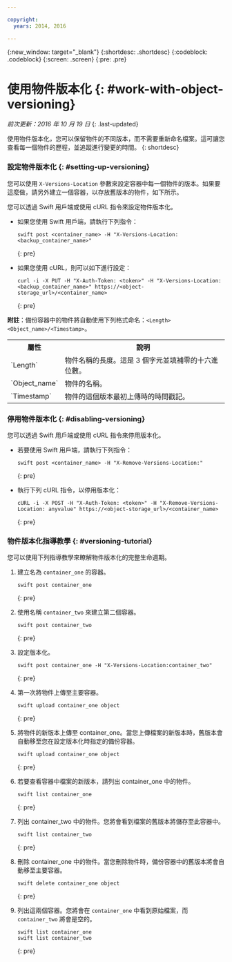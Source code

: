 ```yaml
---

copyright:
  years: 2014, 2016

---
```

{:new_window: target="_blank"}
{:shortdesc: .shortdesc}
{:codeblock: .codeblock}
{:screen: .screen}
{:pre: .pre}

# 使用物件版本化 {: #work-with-object-versioning}

*前次更新：2016 年 10 月 19 日*
{: .last-updated}

使用物件版本化，您可以保留物件的不同版本，而不需要重新命名檔案。這可讓您查看每一個物件的歷程，並追蹤進行變更的時間。
{: shortdesc}


### 設定物件版本化 {: #setting-up-versioning}

您可以使用 `X-Versions-Location` 參數來設定容器中每一個物件的版本。如果要這麼做，請另外建立一個容器，以存放舊版本的物件，如下所示。

您可以透過 Swift 用戶端或使用 cURL 指令來設定物件版本化。
* 如果您使用 Swift 用戶端，請執行下列指令：

    ```
    swift post <container_name> -H "X-Versions-Location:<backup_container_name>"
    ```
    {: pre}
    
* 如果您使用 cURL，則可以如下進行設定：

    ```
    curl -i -X PUT -H "X-Auth-Token: <token>" -H "X-Versions-Location:<backup_container_name>" https://<object-storage_url>/<container_name>
    ```
    {: pre}
    
**附註**：備份容器中的物件將自動使用下列格式命名：`<Length><Object_name>/<Timestamp>`。
<table>
  <tr>
    <th> 屬性</th>
    <th> 說明</th>
  </tr>
  <tr>
    <td> `Length` </td>
    <td> 物件名稱的長度。這是 3 個字元並填補零的十六進位數。</td>
  </tr>
  <tr>
    <td> `Object_name` </td>
    <td> 物件的名稱。</td>
  </tr>
  <tr>
    <td> `Timestamp` </td>
    <td> 物件的這個版本最初上傳時的時間戳記。</td>
  </tr>
</table>

### 停用物件版本化 {: #disabling-versioning}

您可以透過 Swift 用戶端或使用 cURL 指令來停用版本化。

* 若要使用 Swift 用戶端，請執行下列指令：

    ```
    swift post <container_name> -H "X-Remove-Versions-Location:"
    ```
    {: pre}
    
* 執行下列 cURL 指令，以停用版本化：

    ```
    cURL -i -X POST -H "X-Auth-Token: <token>" -H "X-Remove-Versions-Location: anyvalue" https://<object-storage_url>/<container_name>
    ```
    {: pre}


### 物件版本化指導教學 {: #versioning-tutorial}
<!--- SHAWNA: This needs more background information. What are they doing? Why are they doing it? What is the outcome? --->

您可以使用下列指導教學來瞭解物件版本化的完整生命週期。

1. 建立名為 `container_one` 的容器。

    ```
    swift post container_one
    ```
    {: pre}
    
3. 使用名稱 `container_two` 來建立第二個容器。

    ```
    swift post container_two
    ```
    {: pre}
    
2. 設定版本化。

    ```
    swift post container_one -H "X-Versions-Location:container_two"
    ```
    {: pre}
    
4. 第一次將物件上傳至主要容器。

    ```
    swift upload container_one object
    ```
    {: pre}
    
7. 將物件的新版本上傳至 container_one。當您上傳檔案的新版本時，舊版本會自動移至您在設定版本化時指定的備份容器。

    ```
    swift upload container_one object
    ```
    {: pre}
    
8. 若要查看容器中檔案的新版本，請列出 container_one 中的物件。

    ```
    swift list container_one
    ```
    {: pre}
    
9. 列出 container_two 中的物件。您將會看到檔案的舊版本將儲存至此容器中。

    ```
    swift list container_two
    ```
    {: pre}
    
10. 刪除 container_one 中的物件。當您刪除物件時，備份容器中的舊版本將會自動移至主要容器。

    ```
    swift delete container_one object
    ```
    {: pre}
    
11. 列出這兩個容器。您將會在 `container_one` 中看到原始檔案，而 `container_two` 將會是空的。

    ```
    swift list container_one
    swift list container_two
    ```
    {: pre}
